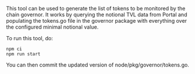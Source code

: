 This tool can be used to generate the list of tokens to be monitored by the chain governor.
It works by querying the notional TVL data from Portal and populating the tokens.go file in
the governor package with everything over the configured minimal notional value.

To run this tool, do:

```
npm ci
npm run start
```

You can then commit the updated version of node/pkg/governor/tokens.go.

